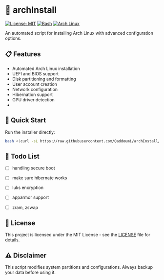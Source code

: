 # 🚀 archInstall

[![License: MIT](https://img.shields.io/badge/License-MIT-yellow.svg)](https://opensource.org/licenses/MIT)
[![Bash](https://img.shields.io/badge/Made%20with-Bash-1f425f.svg)](https://www.gnu.org/software/bash/)
[![Arch Linux](https://img.shields.io/badge/Arch%20Linux-1793D1?logo=arch-linux&logoColor=fff)](https://archlinux.org)

An automated script for installing Arch Linux with advanced configuration options.

## 📋 Features

- Automated Arch Linux installation
- UEFI and BIOS support
- Disk partitioning and formatting
- User account creation
- Network configuration
- Hibernation support
- GPU driver detection
- 

## 🚀 Quick Start

Run the installer directly:
```bash
bash <(curl -sL https://raw.githubusercontent.com/Qaddoumi/archInstall/main/archinstall.sh)
```

## 📝 Todo List
- [ ] handling secure boot
- [ ] make sure hibernate works
- [ ] luks encryption
- [ ] apparmor support
- [ ] zram, zswap


## 📜 License

This project is licensed under the MIT License - see the [LICENSE](LICENSE) file for details.

## ⚠️ Disclaimer

This script modifies system partitions and configurations. Always backup your data before using it.